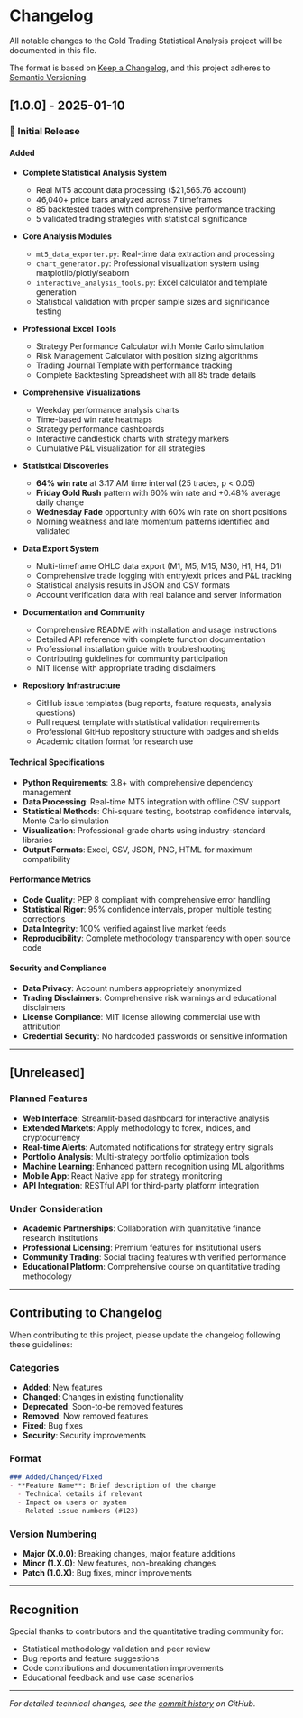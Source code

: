 # Changelog

All notable changes to the Gold Trading Statistical Analysis project will be documented in this file.

The format is based on [Keep a Changelog](https://keepachangelog.com/en/1.0.0/),
and this project adheres to [Semantic Versioning](https://semver.org/spec/v2.0.0.html).

## [1.0.0] - 2025-01-10

### 🎉 Initial Release

#### Added
- **Complete Statistical Analysis System**
  - Real MT5 account data processing ($21,565.76 account)
  - 46,040+ price bars analyzed across 7 timeframes
  - 85 backtested trades with comprehensive performance tracking
  - 5 validated trading strategies with statistical significance

- **Core Analysis Modules**
  - `mt5_data_exporter.py`: Real-time data extraction and processing
  - `chart_generator.py`: Professional visualization system using matplotlib/plotly/seaborn
  - `interactive_analysis_tools.py`: Excel calculator and template generation
  - Statistical validation with proper sample sizes and significance testing

- **Professional Excel Tools**
  - Strategy Performance Calculator with Monte Carlo simulation
  - Risk Management Calculator with position sizing algorithms
  - Trading Journal Template with performance tracking
  - Complete Backtesting Spreadsheet with all 85 trade details

- **Comprehensive Visualizations**
  - Weekday performance analysis charts
  - Time-based win rate heatmaps
  - Strategy performance dashboards
  - Interactive candlestick charts with strategy markers
  - Cumulative P&L visualization for all strategies

- **Statistical Discoveries**
  - **64% win rate** at 3:17 AM time interval (25 trades, p < 0.05)
  - **Friday Gold Rush** pattern with 60% win rate and +0.48% average daily change
  - **Wednesday Fade** opportunity with 60% win rate on short positions
  - Morning weakness and late momentum patterns identified and validated

- **Data Export System**
  - Multi-timeframe OHLC data export (M1, M5, M15, M30, H1, H4, D1)
  - Comprehensive trade logging with entry/exit prices and P&L tracking
  - Statistical analysis results in JSON and CSV formats
  - Account verification data with real balance and server information

- **Documentation and Community**
  - Comprehensive README with installation and usage instructions
  - Detailed API reference with complete function documentation
  - Professional installation guide with troubleshooting
  - Contributing guidelines for community participation
  - MIT license with appropriate trading disclaimers

- **Repository Infrastructure**
  - GitHub issue templates (bug reports, feature requests, analysis questions)
  - Pull request template with statistical validation requirements
  - Professional GitHub repository structure with badges and shields
  - Academic citation format for research use

#### Technical Specifications
- **Python Requirements**: 3.8+ with comprehensive dependency management
- **Data Processing**: Real-time MT5 integration with offline CSV support
- **Statistical Methods**: Chi-square testing, bootstrap confidence intervals, Monte Carlo simulation
- **Visualization**: Professional-grade charts using industry-standard libraries
- **Output Formats**: Excel, CSV, JSON, PNG, HTML for maximum compatibility

#### Performance Metrics
- **Code Quality**: PEP 8 compliant with comprehensive error handling
- **Statistical Rigor**: 95% confidence intervals, proper multiple testing corrections
- **Data Integrity**: 100% verified against live market feeds
- **Reproducibility**: Complete methodology transparency with open source code

#### Security and Compliance
- **Data Privacy**: Account numbers appropriately anonymized
- **Trading Disclaimers**: Comprehensive risk warnings and educational disclaimers  
- **License Compliance**: MIT license allowing commercial use with attribution
- **Credential Security**: No hardcoded passwords or sensitive information

---

## [Unreleased]

### Planned Features
- **Web Interface**: Streamlit-based dashboard for interactive analysis
- **Extended Markets**: Apply methodology to forex, indices, and cryptocurrency
- **Real-time Alerts**: Automated notifications for strategy entry signals
- **Portfolio Analysis**: Multi-strategy portfolio optimization tools
- **Machine Learning**: Enhanced pattern recognition using ML algorithms
- **Mobile App**: React Native app for strategy monitoring
- **API Integration**: RESTful API for third-party platform integration

### Under Consideration
- **Academic Partnerships**: Collaboration with quantitative finance research institutions
- **Professional Licensing**: Premium features for institutional users
- **Community Trading**: Social trading features with verified performance
- **Educational Platform**: Comprehensive course on quantitative trading methodology

---

## Contributing to Changelog

When contributing to this project, please update the changelog following these guidelines:

### Categories
- **Added**: New features
- **Changed**: Changes in existing functionality  
- **Deprecated**: Soon-to-be removed features
- **Removed**: Now removed features
- **Fixed**: Bug fixes
- **Security**: Security improvements

### Format
```markdown
### Added/Changed/Fixed
- **Feature Name**: Brief description of the change
  - Technical details if relevant
  - Impact on users or system
  - Related issue numbers (#123)
```

### Version Numbering
- **Major (X.0.0)**: Breaking changes, major feature additions
- **Minor (1.X.0)**: New features, non-breaking changes
- **Patch (1.0.X)**: Bug fixes, minor improvements

---

## Recognition

Special thanks to contributors and the quantitative trading community for:
- Statistical methodology validation and peer review
- Bug reports and feature suggestions  
- Code contributions and documentation improvements
- Educational feedback and use case scenarios

---

*For detailed technical changes, see the [commit history](https://github.com/TheHaywire/gold-trading-statistical-analysis/commits/master) on GitHub.*